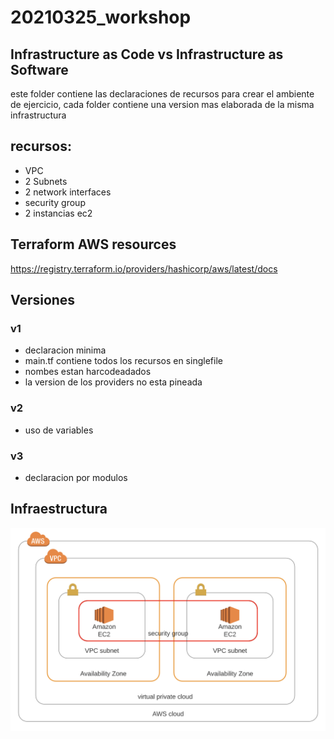 # 20210325_workshop
## Infrastructure as Code vs Infrastructure as Software

este folder contiene las declaraciones de recursos para crear el ambiente de ejercicio, cada folder contiene una version mas elaborada de la misma infrastructura

## recursos:
- VPC
- 2 Subnets
- 2 network interfaces
- security group
- 2 instancias ec2

## Terraform AWS resources
https://registry.terraform.io/providers/hashicorp/aws/latest/docs


## Versiones

### v1
- declaracion minima
- main.tf contiene todos los recursos en singlefile
- nombes estan harcodeadados
- la version de los providers no esta pineada

### v2
- uso de variables

### v3
- declaracion por modulos

## Infraestructura
![Infraestructura](/terraform/images/diagrama-arquirectura.png)